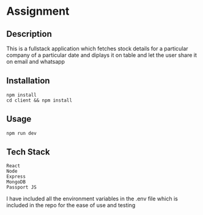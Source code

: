  # Assignment

## Description
This is a fullstack application which fetches stock details for a particular company of a particular date and diplays it on table and let the user share it on email and whatsapp 

## Installation

````
npm install
cd client && npm install

````

## Usage

````
npm run dev 
````

## Tech Stack

````
React
Node
Express
MongoDB
Passport JS

````

I have included all the environment variables in the .env file which is included in the repo for the ease of use and testing







